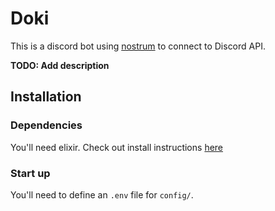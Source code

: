 # Doki

This is a discord bot using [nostrum](https://github.com/Kraigie/nostrum) to connect to Discord API.


**TODO: Add description**

## Installation

### Dependencies

You'll need elixir. Check out install instructions [here](https://elixir-lang.org/install.html)

### Start up

You'll need to define an `.env` file for `config/`.

